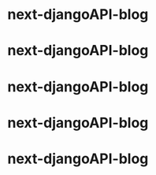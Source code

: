 # next-djangoAPI-blog
# next-djangoAPI-blog
# next-djangoAPI-blog
# next-djangoAPI-blog
# next-djangoAPI-blog
